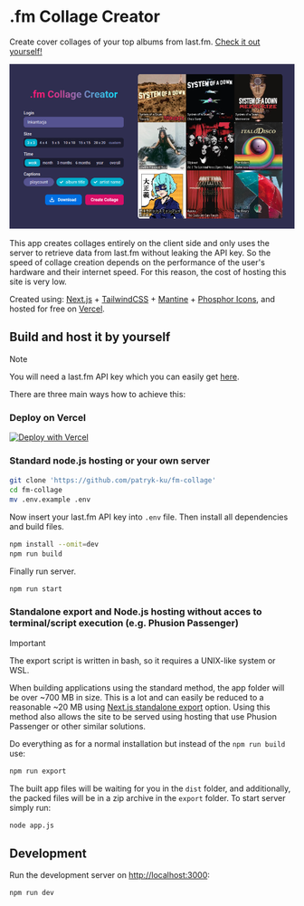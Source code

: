 # .fm Collage Creator

Create cover collages of your top albums from last.fm. [Check it out yourself!](https://fm-collage.vercel.app/)

![screenshot](/images/fm-collage-screenshot.png)

This app creates collages entirely on the client side and only uses the server to retrieve data from last.fm without leaking the API key. So the speed of collage creation depends on the performance of the user's hardware and their internet speed. For this reason, the cost of hosting this site is very low.

Created using: [Next.js](https://nextjs.org/) + [TailwindCSS](https://tailwindcss.com/) + [Mantine](https://mantine.dev/) + [Phosphor Icons](https://phosphoricons.com/), and hosted for free on [Vercel](https://vercel.com/).

## Build and host it by yourself

> [!NOTE]
> You will need a last.fm API key which you can easily get [here](https://www.last.fm/api).

There are three main ways how to achieve this:

### Deploy on Vercel

[![Deploy with Vercel](https://vercel.com/button)](https://vercel.com/new/clone?repository-url=https%3A%2F%2Fgithub.com%2Fpatryk-ku%2Ffm-collage&env=LASTFM_API_KEY&envDescription=Last.fm%20api%20key&envLink=https%3A%2F%2Fwww.last.fm%2Fapi&project-name=fm-collage&repository-name=fm-collage)

### Standard node.js hosting or your own server

```sh
git clone 'https://github.com/patryk-ku/fm-collage'
cd fm-collage
mv .env.example .env
```

Now insert your last.fm API key into `.env` file. Then install all dependencies and build files.

```sh
npm install --omit=dev
npm run build
```

Finally run server.

```sh
npm run start
```

### Standalone export and Node.js hosting without acces to terminal/script execution (e.g. Phusion Passenger)

> [!IMPORTANT]
> The export script is written in bash, so it requires a UNIX-like system or WSL.

When building applications using the standard method, the app folder will be over ~700 MB in size. This is a lot and can easily be reduced to a reasonable ~20 MB using [Next.js standalone export](https://nextjs.org/docs/pages/api-reference/next-config-js/output) option. Using this method also allows the site to be served using hosting that use Phusion Passenger or other similar solutions.

Do everything as for a normal installation but instead of the `npm run build` use:

```sh
npm run export
```

The built app files will be waiting for you in the `dist` folder, and additionally, the packed files will be in a zip archive in the `export` folder. To start server simply run:

```sh
node app.js
```

## Development

Run the development server on [http://localhost:3000](http://localhost:3000):

```sh
npm run dev
```
